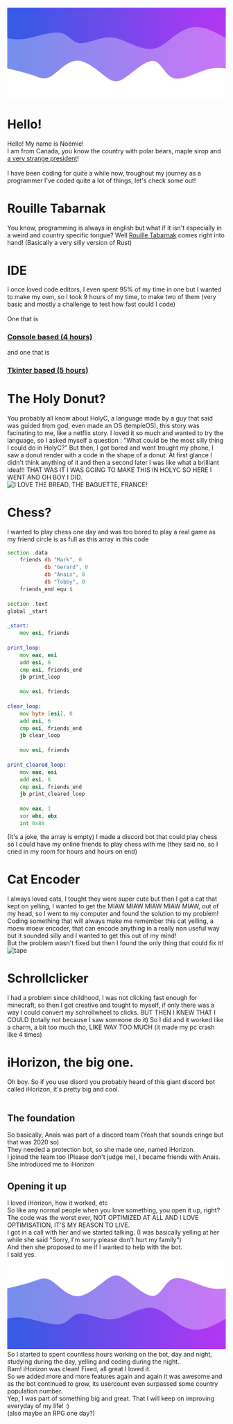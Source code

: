 ![HEADER](./header.png)
# Hello!
Hello! My name is Noémie!
<br>
I am from Canada, you know the country with polar bears, maple sirop and [a very strange president](https://www.youtube.com/watch?v=Gusu00n9Nhk)!
<br><br>
I have been coding for quite a while now, troughout my journey as a programmer I've coded quite a lot of things, let's check some out!
# Rouille Tabarnak
You know, programming is always in english but what if it isn't especially in a weird and country specific tongue? Well [Rouille Tabarnak](https://github.com/Name-shitty-github-profile/rouille-tabarnak) comes right into hand! (Basically a very silly version of Rust)
# IDE
I once loved code editors, I even spent 95% of my time in one but I wanted to make my own, so I took 9 hours of my time, to make two of them (very basic and mostly a challenge to test how fast could I code)
<br><br>
One that is 
### [Console based (4 hours)](https://github.com/Name-shitty-github-profile/4-hours-IDE)
and one that is 
### [Tkinter based (5 hours)](https://github.com/Name-shitty-github-profile/5-hours-tkinter-IDE)
# The Holy Donut?
You probably all know about HolyC, a language made by a guy that said was guided from god, even made an OS (templeOS), this story was facinating to me, like a netflix story. I loved it so much and wanted to try the language, so I asked myself a question : "What could be the most silly thing I could do in HolyC?" But then, I got bored and went trought my phone, I saw a donut render with a code in the shape of a donut. At first glance I didn't think anything of it and then a second later I was like what a brilliant idea!!! THAT WAS IT I WAS GOING TO MAKE THIS IN HOLYC SO HERE I WENT AND OH BOY I DID.<br>
![I LOVE THE BREAD, THE BAGUETTE, FRANCE!](https://user-images.githubusercontent.com/46300167/206304169-f15cd658-7cdf-4a56-931c-9e0943c43f28.gif)
# Chess?
I wanted to play chess one day and was too bored to play a real game as my friend circle is as full as this array in this code
```asm x86
section .data
    friends db "Mark", 0
            db "Gerard", 0
            db "Anais", 0
            db "Tobby", 0
    friends_end equ $

section .text
global _start

_start:
    mov esi, friends

print_loop:
    mov eax, esi
    add esi, 6
    cmp esi, friends_end
    jb print_loop

    mov esi, friends

clear_loop:
    mov byte [esi], 0
    add esi, 6
    cmp esi, friends_end
    jb clear_loop

    mov esi, friends

print_cleared_loop:
    mov eax, esi
    add esi, 6
    cmp esi, friends_end
    jb print_cleared_loop

    mov eax, 1
    xor ebx, ebx
    int 0x80
```
(It's a joke, the array is empty)
I made a discord bot that could play chess so I could have my online friends to play chess with me (they said no, so I cried in my room for hours and hours on end)
# Cat Encoder
I always loved cats, I tought they were super cute but then I got a cat that kept on yelling, I wanted to get the MIAW MIAW MIAW MIAW MIAW, out of my head, so I went to my computer and found the solution to my problem! Coding something that will always make me remember this cat yelling, a moew moew encoder, that can encode anything in a really non useful way but it sounded silly and I wanted to get this out of my mind!
<br>But the problem wasn't fixed but then I found the only thing that could fix it! <br>
![tape](https://imgs.search.brave.com/bEnHC3B97JftfKn86BLToDoNLnhWoqqPBtDTYQ3BnoE/rs:fit:860:0:0:0/g:ce/aHR0cHM6Ly93d3cu/ZmFjdG9yeWZyYW1l/cy5jby5uei9jb250/ZW50L2ltYWdlcy9z/aG9wL2FjY2Vzc29y/aWVzL0FjY2Vzc29y/aWVzL1RBUEU1MC5q/cGc) 
# Schrollclicker
I had a problem since childhood, I was not clicking fast enough for minecraft, so then I got creative and tought to myself, if only there was a way I could convert my schrollwheel to clicks. BUT THEN I KNEW THAT I COULD (totally not because I saw someone do it) So I did and it worked like a charm, a bit too much tho, LIKE WAY TOO MUCH (it made my pc crash like 4 times)
# iHorizon, the big one.
Oh boy. So if you use disord you probably heard of this giant discord bot called iHorizon, it's pretty big and cool.<br><br>
## The foundation
So basically, Anais was part of a discord team (Yeah that sounds cringe but that was 2020 so)
<br>
They needed a protection bot, so she made one, named iHorizon.
<br>
I joined the team too (Please don't judge me), I became friends with Anais.
<br>
She introduced me to iHorizon
## Opening it up
I loved iHorizon, how it worked, etc
<br>
So like any normal people when you love something, you open it up, right?
<br> 
The code was the worst ever, NOT OPTIMIZED AT ALL AND I LOVE OPTIMISATION, IT'S MY REASON TO LIVE.
<br>
I got in a call with her and we started talking. (I was basically yelling at her while she said "Sorry, I'm sorry please don't hurt my family")<br>
And then she proposed to me if I wanted to help with the bot.
<br>
I said yes.
![FOOTER](./footer.png)
<br>
So I started to spent countless hours working on the bot, day and night, studying during the day, yelling and coding during the night..
<br>
Bam! iHorizon was clean! Fixed, all great I loved it.
<br>
So we added more and more features again and again it was awesome and as the bot continued to grow, its usercount even surpassed some country population number.
<br>
Yep, I was part of something big and great. That I will keep on improving everyday of my life! :)
<br>
(also maybe an RPG one day?)
